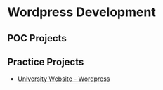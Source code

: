 # Wordpress Development

## POC Projects

## Practice Projects
* [University Website - Wordpress](https://github.com/paulAlexSerban/WP-University-Website)
